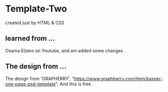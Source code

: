 # Template-Two
created just by HTML &amp; CSS

## learned from ...
Osama Elzero on Youtube, 
and am added some changes .

## The design from ...
The design from 'GRAPHERRY',
"https://www.graphberry.com/item/kasper-one-page-psd-template",
And this is free .
